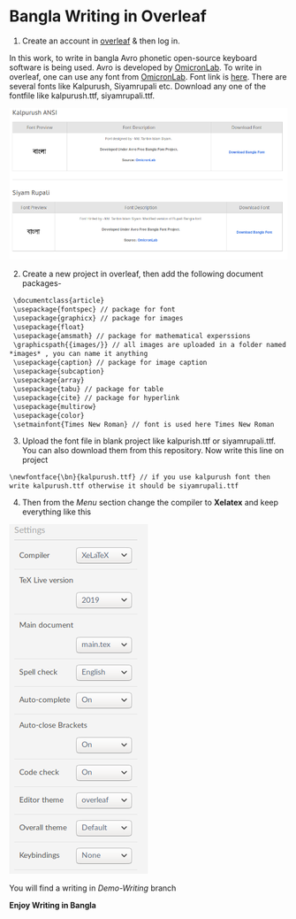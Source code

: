 # Bangla Writing in Overleaf
1. Create an account in [overleaf](www.overleaf.com) & then log in.

In this work, to write in bangla Avro phonetic open-source keyboard software is being used. Avro is developed by [OmicronLab](https://www.omicronlab.com/index.html). To write in overleaf, one can use any font from [OmicronLab](https://www.omicronlab.com/index.html). Font link is [here](https://www.omicronlab.com/bangla-fonts.html). There are several fonts like Kalpurush, Siyamrupali etc. Download any one of the fontfile like kalpurush.ttf, siyamrupali.ttf.

![alt text](https://github.com/SakibulIslamSazzad/bangla_writing_in_overleaf/blob/master/banglaoverleaf.png)


2. Create a new project in overleaf, then add the following document packages-


```
 \documentclass{article}
 \usepackage{fontspec} // package for font
 \usepackage{graphicx} // package for images
 \usepackage{float}
 \usepackage{amsmath} // package for mathematical experssions
 \graphicspath{{images/}} // all images are uploaded in a folder named *images* , you can name it anything
 \usepackage{caption} // package for image caption
 \usepackage{subcaption}
 \usepackage{array}
 \usepackage{tabu} // package for table
 \usepackage{cite} // package for hyperlink
 \usepackage{multirow}
 \usepackage{color}
 \setmainfont{Times New Roman} // font is used here Times New Roman

```

3. Upload the font file in blank project like kalpurish.ttf or siyamrupali.ttf. You can also download them from this repository.
Now write this line on project

```
\newfontface{\bn}{kalpurush.ttf} // if you use kalpurush font then write kalpurush.ttf otherwise it should be siyamrupali.ttf

```
4. Then from the *Menu* section change the compiler to **Xelatex** and keep everything like this

![alt text](https://github.com/SakibulIslamSazzad/bangla_writing_in_overleaf/blob/master/bangla2.png)


You will find a writing in *Demo-Writing* branch

**Enjoy Writing in Bangla**

